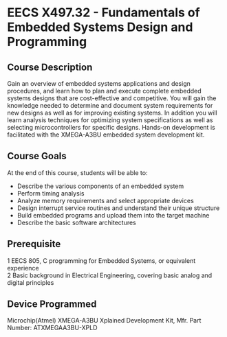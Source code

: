 # EECS X497.32 - Fundamentals of Embedded Systems Design and Programming  

## Course Description  
Gain an overview of embedded systems applications and design procedures, and learn how to plan and execute complete embedded systems designs that are
cost-effective and competitive. You will gain the knowledge needed to determine and document system requirements for new designs as well as for
improving existing systems. In addition you will learn analysis techniques for optimizing system specifications as well as selecting microcontrollers
for specific designs. Hands-on development is facilitated with the XMEGA-A3BU embedded system development kit.

## Course Goals  
At the end of this course, students will be able to:  
 - Describe the various components of an embedded system  
 - Perform timing analysis  
 - Analyze memory requirements and select appropriate devices  
 - Design interrupt service routines and understand their unique structure  
 - Build embedded programs and upload them into the target machine  
 - Describe the basic software architectures  

## Prerequisite  
 1 EECS 805, C programming for Embedded Systems, or equivalent experience  
 2 Basic background in Electrical Engineering, covering basic analog and digital principles  
 
## Device Programmed  
Microchip(Atmel) XMEGA-A3BU Xplained Development Kit, Mfr. Part Number: ATXMEGAA3BU-XPLD
